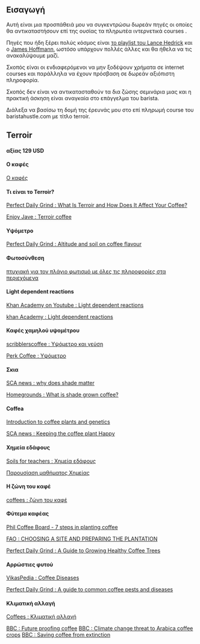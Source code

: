 ## Εισαγωγή

Αυτή είναι μια προσπάθειά μου να συγκεντρώσω δωρεάν πηγές οι οποίες θα αντικαταστήσουν επί της ουσίας τα πληρωτέα ιντερνετικά courses . 

Πηγές που ήδη ξέρει πολύς κόσμος είναι [το playlist του Lance Hedrick](https://www.youtube.com/playlist?list=PL0BqZlXENXW9f9ZHYEV7K2n57HntBC7Ed) και ο [James Hoffmann](https://www.youtube.com/channel/UCMb0O2CdPBNi-QqPk5T3gsQ), ωστόσο υπάρχουν πολλές άλλες και θα ήθελα να τις ανακαλύψουμε μαζί.

Σκοπός είναι οι ενδιαφερόμενοι να μην ξοδέψουν χρήματα σε internet courses και παράλληλα να έχουν πρόσβαση σε δωρεάν αξιόπιστη πληροφορία.

Σκοπός δεν είναι να αντικατασταθούν τα δια ζώσης σεμινάρια μιας και η πρακτική άσκηση είναι αναγκαία στο επάγγελμα του barista.

Διάλεξα να βασίσω τη δομή της έρευνάς μου στο επί πληρωμή course του baristahustle.com με τίτλο terroir.

## Terroir 
#### αξίας 129 USD

#### Ο καφές
[Ο καφές](https://www.youtube.com/watch?v=uRNci2lywmg)

#### Τι είναι το Terroir?
[Perfect Daily Grind : What Is Terroir and How Does It Affect Your Coffee?](https://perfectdailygrind.com/2018/03/what-is-terroir-and-how-does-it-affect-your-coffee/)

[Enjoy Jave : Terroir coffee](https://enjoyjava.com/terroir-coffee/)

#### Υψόμετρο
[Perfect Daily Grind : Altitude and soil on coffee flavour](https://perfectdailygrind.com/2017/07/how-to-roast-coffee-from-different-origins/)

#### Φωτοσύνθεση
[πτυχιακή για τον πλάγιο φωτισμό με όλες τις πληροφορίες στα περιεχόμενα](https://www.aua.gr/plantstress/theses/gradMavrogianni2015.pdf)

#### Light dependent reactions
[Khan Academy on Youtube : Light dependent reactions](https://www.youtube.com/watch?v=vEsAtC9d_MQ)

[khan Academy : Light dependent reactions](https://www.khanacademy.org/science/ap-biology/cellular-energetics/photosynthesis/a/light-dependent-reactions)

#### Καφές χαμηλού υψομέτρου
[scribblerscoffee : Υψόμετρο και γεύση](https://scribblerscoffee.com/blogs/news/the-effect-of-altitude-on-coffee-flavor)

[Perk Coffee : Υψόμετρο](https://perkcoffee.co/sg/altitude-affect-taste-coffee/)

#### Σκια
[SCA news : why does shade matter](https://scanews.coffee/2012/04/10/why-does-shade-matter/)

[Homegrounds : What is shade grown coffee?](https://www.homegrounds.co/what-is-shade-grown-coffee/)


#### Coffea
[Introduction to coffee plants and genetics](https://pubs.rsc.org/en/content/chapterhtml/2019/bk9781782620044-00001)

[SCA news : Keeping the coffee plant Happy](https://scanews.coffee/2014/03/08/science-basic-plant-biology-keeping-the-coffee-plant-happy/)

#### Χημεία εδάφους
[Soils for teachers : Χημεία εδάφους](https://www.soils4teachers.org/chemistry/)

[Παρουσίαση μαθήματος Χημείας](https://agroecology.ucsc.edu/about/publications/Teaching-Organic-Farming/PDF-downloads/2.2-soil-chemistry.pdf)

#### Η ζώνη του καφέ
[coffees : ζώνη του καφέ](https://www.coffees.gr/coffee-belt/?s_layout=13)

#### Φύτεμα καφέας
[Phil Coffee Board - 7 steps in planting coffee](https://philcoffeeboard.com/7-steps-in-planting-coffee/)

[FAO : CHOOSING A SITE AND PREPARING THE PLANTATION](https://www.fao.org/3/ad219e/AD219E05.htm)

[Perfect Daily Grind : A Guide to Growing Healthy Coffee Trees](https://perfectdailygrind.com/2017/12/a-guide-to-growing-healthy-coffee-trees/)

#### Αρρώστιες φυτού
[VikasPedia : Coffee Diseases](https://vikaspedia.in/agriculture/crop-production/integrated-pest-managment/ipm-for-commercial-crops/ipm-strategies-for-coffee/coffee-diseases)

[Perfect Daily Grind : A guide to common coffee pests and diseases](https://perfectdailygrind.com/2019/01/a-guide-to-common-coffee-pests-diseases/)

#### Κλιματική αλλαγή
[Coffees : Κλιματική αλλαγή](https://www.coffees.gr/climate-change-coffee/?s_layout=13)

[BBC : Future proofing coffee](https://www.bbc.com/news/science-environment-56804147)
[BBC : Climate change threat to Arabica coffee crops](https://www.bbc.com/news/science-environment-20252472)
[BBC : Saving coffee from extinction](https://www.bbc.com/news/magazine-32736366)

